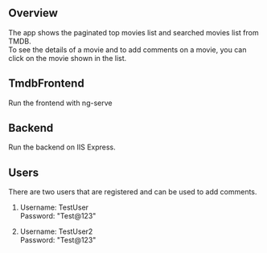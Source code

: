## Overview

The app shows the paginated top movies list and searched movies list from TMDB. <br />
To see the details of a movie and to add comments on a movie, you can click on the movie shown in the list.

## TmdbFrontend

Run the frontend with ng-serve

## Backend

Run the backend on IIS Express.

## Users

There are two users that are registered and can be used to add comments.

1) Username: TestUser <br />
   Password: "Test@123"

2) Username: TestUser2 <br />
   Password: "Test@123"
